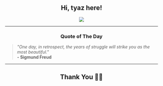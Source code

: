 <h2 align="center"> Hi, tyaz here!</h2>

<p align="center">
<a href="https://github.com/tyazx" alt="github streak"><img src="https://dvst-streak.herokuapp.com/?user=tyazx&theme=tokyonight&fire=DD472C"></a>
</p>

<hr>
<h3 align="center">Quote of The Day</h3>
<p align="center">
<blockquote>
<i>"One day, in retrospect, the years of struggle will strike you as the most beautiful."</i>
<br>
<b>- Sigmund Freud</b>
</blockquote>
</p>


<hr>
<h2 align="center">Thank You 🙏🏼</h2>
